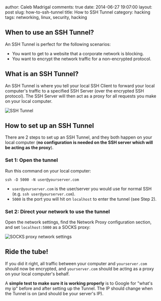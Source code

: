 author: Caleb Madrigal
comments: true
date: 2014-06-27 19:07:00
layout: post
slug: how-to-ssh-tunnel
title: How to SSH Tunnel
category: hacking
tags: networking, linux, security, hacking

## When to use an SSH Tunnel?

An SSH Tunnel is perfect for the following scenarios:

* You want to get to a website that a corporate network is blocking.
* You want to encrypt the network traffic for a non-encrypted protocol.

## What is an SSH Tunnel?

An SSH Tunnel is where you tell your local SSH Client to forward your local computer's traffic to a specified SSH Server (over the encrypted SSH protocol). The SSH Server will then act as a proxy for all requests you make on your local computer.

![SSH Tunnel](/images/ssh_tunnel.png)

## How to set up an SSH Tunnel

There are 2 steps to set up an SSH Tunnel, and they both happen on your local computer (**no configuration is needed on the SSH server which will be acting as the proxy**).

### Set 1: Open the tunnel

Run this command on your local computer:

	ssh -D 5000 -N user@yourserver.com

* `user@yourserver.com` is the user/server you would use for normal SSH (e.g. `ssh user@yourserver.com`).
* `5000` is the port you will hit on `localhost` to enter the tunnel (see Step 2).


### Set 2: Direct your network to use the tunnel

Open the network settings, find the Network Proxy configuration section, and set `localhost:5000` as a SOCKS proxy:

![SOCKS proxy network settings](/images/ssh_tunnel_proxy_ubuntu.png)

## Ride the tube!

If you did it right, all traffic between your computer and `yourserver.com` should now be encrypted, and `yourserver.com` should be acting as a proxy on your local computer's behalf.

A **simple test to make sure it is working properly** is to Google for "what's my ip" before and after setting up the Tunnel. The IP should change when the Tunnel is on (and should be your server's IP).
